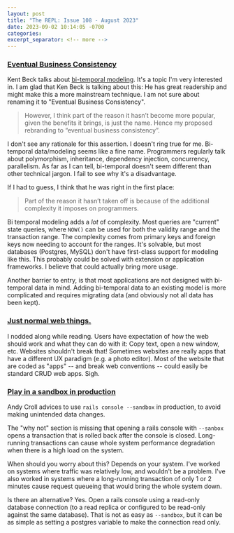 ```yaml
---
layout: post
title: "The REPL: Issue 108 - August 2023"
date: 2023-09-02 10:14:05 -0700
categories:
excerpt_separator: <!-- more -->
---
```


### [Eventual Business Consistency][1]

Kent Beck talks about [bi-temporal modeling](/categories/bi-temporal-data/). It's a topic I'm very interested in. I am glad that Ken Beck is talking about this: He has great readership and might make this a more mainstream technique. I am not sure about renaming it to "Eventual Business Consistency".

> However, I think part of the reason it hasn’t become more popular, given the benefits it brings, is just the name. Hence my proposed rebranding to “eventual business consistency”.

I don't see any rationale for this assertion. I doesn't ring true for me. Bi-temporal data/modeling seems like a fine name. Programmers regularly talk about polymorphism, inheritance, dependency injection, concurrency, parallelism. As far as I can tell, bi-temporal doesn't seem different than other technical jargon. I fail to see why it's a disadvantage.

If I had to guess, I think that he was right in the first place:

> Part of the reason it hasn’t taken off is because of the additional complexity it imposes on programmers.

Bi temporal modeling adds a *lot* of complexity. Most queries are "current" state queries, where `NOW()` can be used for both the validity range and the transaction range. The complexity comes from primary keys and foreign keys now needing to account for the ranges. It's solvable, but most databases (Postgres, MySQL) don't have first-class support for modeling like this. This probably could be solved with extension or application frameworks. I believe that could actually bring more usage.

Another barrier to entry, is that most applications are not designed with bi-temporal data in mind. Adding bi-temporal data to an existing model is more complicated and requires migrating data (and obviously not all data has been kept).

### [Just normal web things.][2]

I nodded along while reading. Users have expectation of how the web should work and what they can do with it: Copy text, open a new window, etc. Websites shouldn't break that!
Sometimes websites are really apps that have a different UX paradigm (e.g. a photo editor). Most of the website that are coded as "apps" -- and break web conventions -- could easily be standard CRUD web apps. Sigh.

### [Play in a sandbox in production][3]

Andy Croll advices to use `rails console --sandbox` in production, to avoid making unintended data changes.

The "why not" section is missing that opening a rails console with `--sanbox` opens a transaction that is rolled back after the console is closed. Long-running transactions can cause whole system performance degradation when there is a high load on the system.

When should you worry about this? Depends on your system. I've worked on systems where traffic was relatively low, and wouldn't be a problem. I've also worked in systems where a long-running transaction of only 1 or 2 minutes cause request queueing that would bring the whole system down.

Is there an alternative? Yes. Open a rails console using a read-only database connection (to a read replica or configured to be read-only against the same database). That is not as easy as `--sandbox`, but it can be as simple as setting a postgres variable to make the connection read only.

[1]: https://tidyfirst.substack.com/p/eventual-business-consistency
[2]: https://heather-buchel.com/blog/2023/07/just-normal-web-things/
[3]: https://andycroll.com/ruby/play-in-a-sandbox-in-production/
